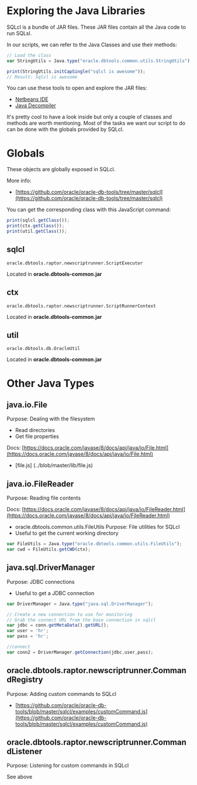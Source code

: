# Exploring the Java Libraries

SQLcl is a bundle of JAR files. These JAR files contain all the Java code to run SQLsl.

In our scripts, we can refer to the Java Classes and use their methods:

```javascript
// Load the class
var StringUtils = Java.type("oracle.dbtools.common.utils.StringUtils");

print(StringUtils.initCapSingle("sqlcl is awesome"));
// Result: Sqlcl is awesome
```

You can use these tools to open and explore the JAR files:
- [Netbeans IDE](https://netbeans.org/downloads/)
- [Java Decompiler](http://jd.benow.ca/)

It's pretty cool to have a look inside but only a couple of classes and methods are worth mentioning. Most of the tasks we want our script to do can be done with the globals provided by SQLcl.

# Globals

These objects are globally exposed in SQLcl.

More info:
- [https://github.com/oracle/oracle-db-tools/tree/master/sqlcl](https://github.com/oracle/oracle-db-tools/tree/master/sqlcl)

You can get the corresponding class with this JavaScript command:

```javascript
print(sqlcl.getClass());
print(ctx.getClass());
print(util.getClass());
```

## sqlcl

`oracle.dbtools.raptor.newscriptrunner.ScriptExecutor`

Located in **oracle.dbtools-common.jar**

## ctx

`oracle.dbtools.raptor.newscriptrunner.ScriptRunnerContext`

Located in **oracle.dbtools-common.jar**


## util

`oracle.dbtools.db.OracleUtil`

Located in **oracle.dbtools-common.jar**

# Other Java Types

## java.io.File
Purpose: Dealing with the filesystem
- Read directories
- Get file properties

Docs: [https://docs.oracle.com/javase/8/docs/api/java/io/File.html](https://docs.oracle.com/javase/8/docs/api/java/io/File.html)

- [file.js] (../blob/master/lib/file.js)

## java.io.FileReader
Purpose: Reading file contents

Docs: [https://docs.oracle.com/javase/8/docs/api/java/io/FileReader.html](https://docs.oracle.com/javase/8/docs/api/java/io/FileReader.html)

- oracle.dbtools.common.utils.FileUtils
Purpose: File utilities for SQLcl
- Useful to get the current working directory

```javascript
var FileUtils = Java.type("oracle.dbtools.common.utils.FileUtils");
var cwd = FileUtils.getCWD(ctx);
```

## java.sql.DriverManager
Purpose: JDBC connections
- Useful to get a JDBC connection

```javascript
var DriverManager = Java.type("java.sql.DriverManager");

// Create a new connection to use for monitoring
// Grab the connect URL from the base connection in sqlcl
var jdbc = conn.getMetaData().getURL();
var user = 'hr';
var pass = 'hr';

//connect
var conn2 = DriverManager.getConnection(jdbc,user,pass);
```

## oracle.dbtools.raptor.newscriptrunner.CommandRegistry
Purpose: Adding custom commands to SQLcl

- [https://github.com/oracle/oracle-db-tools/blob/master/sqlcl/examples/customCommand.js](https://github.com/oracle/oracle-db-tools/blob/master/sqlcl/examples/customCommand.js)

## oracle.dbtools.raptor.newscriptrunner.CommandListener
Purpose: Listening for custom commands in SQLcl

See above

